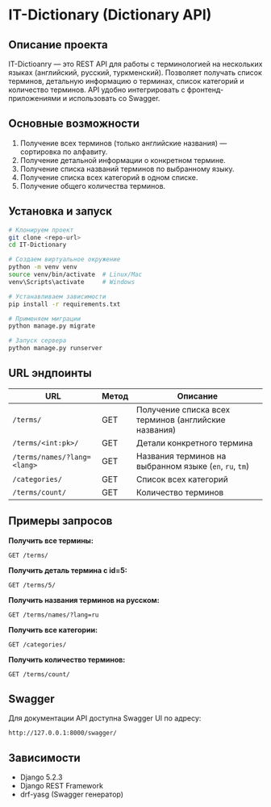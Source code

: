 # IT-Dictionary (Dictionary API)

## Описание проекта

IT-Dictioanry — это REST API для работы с терминологией на нескольких языках (английский, русский, туркменский). Позволяет получать список терминов, детальную информацию о терминах, список категорий и количество терминов. API удобно интегрировать с фронтенд-приложениями и использовать со Swagger.

## Основные возможности

1. Получение всех терминов (только английские названия) — сортировка по алфавиту.
2. Получение детальной информации о конкретном термине.
3. Получение списка названий терминов по выбранному языку.
4. Получение списка всех категорий в одном списке.
5. Получение общего количества терминов.

## Установка и запуск

```bash
# Клонируем проект
git clone <repo-url>
cd IT-Dictionary

# Создаем виртуальное окружение
python -m venv venv
source venv/bin/activate  # Linux/Mac
venv\Scripts\activate     # Windows

# Устанавливаем зависимости
pip install -r requirements.txt

# Применяем миграции
python manage.py migrate

# Запуск сервера
python manage.py runserver
```

## URL эндпоинты

| URL                         | Метод | Описание                                                |
| --------------------------- | ----- | ------------------------------------------------------- |
| `/terms/`                   | GET   | Получение списка всех терминов (английские названия)    |
| `/terms/<int:pk>/`          | GET   | Детали конкретного термина                              |
| `/terms/names/?lang=<lang>` | GET   | Названия терминов на выбранном языке (`en`, `ru`, `tm`) |
| `/categories/`              | GET   | Список всех категорий                                   |
| `/terms/count/`             | GET   | Количество терминов                                     |

## Примеры запросов

**Получить все термины:**

```
GET /terms/
```

**Получить деталь термина с id=5:**

```
GET /terms/5/
```

**Получить названия терминов на русском:**

```
GET /terms/names/?lang=ru
```

**Получить все категории:**

```
GET /categories/
```

**Получить количество терминов:**

```
GET /terms/count/
```

## Swagger

Для документации API доступна Swagger UI по адресу:

```
http://127.0.0.1:8000/swagger/
```

## Зависимости

- Django 5.2.3
- Django REST Framework
- drf-yasg (Swagger генератор)
